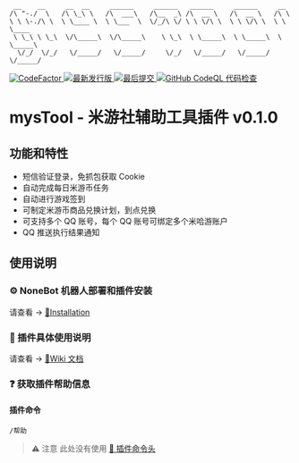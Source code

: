 ```
 __    __     __  __     ______     ______   ______     ______     __
/\ "-./  \   /\ \_\ \   /\  ___\   /\__  _\ /\  __ \   /\  __ \   /\ \
\ \ \-./\ \  \ \____ \  \ \___  \  \/_/\ \/ \ \ \/\ \  \ \ \/\ \  \ \ \____
 \ \_\ \ \_\  \/\_____\  \/\_____\    \ \_\  \ \_____\  \ \_____\  \ \_____\
  \/_/  \/_/   \/_____/   \/_____/     \/_/   \/_____/   \/_____/   \/_____/
```
<div align="left">
  <a href="https://www.codefactor.io/repository/github/ljzd-pro/nonebot-plugin-mystool" target="_blank">
    <img alt="CodeFactor" src="https://www.codefactor.io/repository/github/ljzd-pro/nonebot-plugin-mystool/badge?style=for-the-badge">
  </a>
  <a href="https://github.com/Ljzd-PRO/nonebot-plugin-mysTool/releases/latest" target="_blank">
    <img alt="最新发行版" src="https://img.shields.io/github/v/release/Ljzd-PRO/nonebot-plugin-mysTool?logo=python&style=for-the-badge">
  </a>
  <a href="https://github.com/Ljzd-PRO/nonebot-plugin-mysTool/commits/" target="_blank">
    <img alt="最后提交" src="https://img.shields.io/github/last-commit/Ljzd-PRO/nonebot-plugin-mysTool?style=for-the-badge">
  </a>
  <a href="https://github.com/Ljzd-PRO/nonebot-plugin-mystool/actions/workflows/codeql-analysis.yml" target="_blank">
    <img alt="GitHub CodeQL 代码检查" src="https://img.shields.io/github/workflow/status/Ljzd-PRO/nonebot-plugin-mystool/CodeQL?logo=github&style=for-the-badge">
  </a>
</div>

# mysTool - 米游社辅助工具插件 v0.1.0

## 功能和特性

- 短信验证登录，免抓包获取 Cookie
- 自动完成每日米游币任务
- 自动进行游戏签到
- 可制定米游币商品兑换计划，到点兑换
- 可支持多个 QQ 账号，每个 QQ 账号可绑定多个米哈游账户
- QQ 推送执行结果通知

## 使用说明

### ⚙️ NoneBot 机器人部署和插件安装

请查看 -> [🔗Installation](https://github.com/Ljzd-PRO/nonebot-plugin-mysTool/wiki/Installation)

### 📖 插件具体使用说明

请查看 -> [🔗Wiki 文档](https://github.com/Ljzd-PRO/nonebot-plugin-mysTool/wiki)

### ❓ 获取插件帮助信息

#### 插件命令

```
/帮助
```

> ⚠️ 注意 此处没有使用 [🔗 插件命令头](https://github.com/Ljzd-PRO/nonebot-plugin-mystool/wiki/Configuration-Config#command_start)
